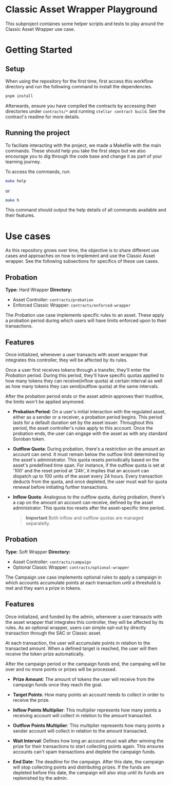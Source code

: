 # Classic Asset Wrapper Playground

This subproject containes some helper scripts and tests to play around the Classic Asset Wrapper use case.

# Getting Started

## Setup

When using the repository for the first time, first access this workflow directory and run the following command to install the dependencies.

```bash
pnpm install
```

Afterwards, ensure you have compiled the contracts by accessing their directories under `contracts/*` and running `stellar contract build`. See the contract's readme for more details.

## Running the project

To faciliate interacting with the project, we made a Makefile with the main commands. These should help you take the first steps but we also encourage you to dig through the code base and change it as part of your learning journey.

To access the commands, run:

```bash
make help
```

or

```bash
make h
```

This command should output the help details of all commands available and their features.

# Use cases

As this repository grows over time, the objective is to share different use cases and approaches on how to implement and use the Classic Asset wrapper. See the following subsections for specifics of these use cases.

## Probation

**Type:** Hard Wrapper
**Directory:**

- Asset Controller: `contracts/probation`
- Enforced Classic Wrapper: `contracts/enforced-wrapper`

The Probation use case implements specific rules to an asset. These apply a probation period during which users will have limits enforced upon to their transactions.

## Features

Once initialized, whenever a user transacts with asset wrapper that integrates this controller, they will be affected by its rules.

Once a user first receives tokens through a transfer, they'll enter the _Probation_ period. During this period, they'll have specific quotas applied to how many tokens they can receive(inflow quota) at certain interval as well as how many tokens they can send(outflow quota) at the same intervals.

After the probation period ends or the asset admin approves their trustline, the limits won't be applied anymored.

- **Probation Period**: On a user's initial interaction with the regulated asset, either as a sender or a receiver, a probation period begins. This period lasts for a default duration set by the asset issuer. Throughout this period, the asset controller's rules apply to this account. Once the probation ends, the user can engage with the asset as with any standard Soroban token.

- **Outflow Quota**: During probation, there's a restriction on the amount an account can send. It must remain below the outflow limit determined by the asset's administrator. This quota resets periodically based on the asset's predefined time span. For instance, if the outflow quota is set at '100' and the reset period at '24h', it implies that an account can dispatch up to 100 units of the asset every 24 hours. Every transaction deducts from the quota, and once depleted, the user must wait for quota renewal before initiating further transactions.

- **Inflow Quota**: Analogous to the outflow quota, during probation, there's a cap on the amount an account can receive, defined by the asset administrator. This quota too resets after the asset-specific time period.

  > **Important** Both inflow and outflow quotas are managed separatelly.

## Probation

**Type:** Soft Wrapper
**Directory:**

- Asset Controller: `contracts/campaign`
- Optional Classic Wrapper: `contracts/optional-wrapper`

The Campaign use case implements optional rules to apply a campaign in which accounts accumulate points at each transaction until a threshold is met and they earn a prize in tokens.

## Features

Once initialized, and funded by the admin, whenever a user transacts with the asset wrapper that integrates this controller, they will be affected by its rules. As an optional wrapper, users can simple opt-out by directly transaction through the SAC or Classic asset.

At each transaction, the user will accumulate points in relation to the transacted amount. When a defined target is reached, the user will then receive the token prize automatically.

After the campaign period or the campaign funds end, the campaing will be over and no more points or prizes will be processed.

- **Prize Amount**: The amount of tokens the user will receive from the campaign funds once they reach the goal.
- **Target Points**: How many points an account needs to collect in order to receive the prize.

- **Inflow Points Multiplier**: This multiplier represents how many points a receiving account will collect in relation to the amount transacted.

- **Outflow Points Multiplier**: This multiplier represents how many points a sender account will collect in relation to the amount transacted.

- **Wait Interval**: Defines how long an account must wait after winning the prize for their transactions to start collecting points again. This ensures accounts can't spam transactions and deplete the campaign funds.

- **End Date**: The deadline for the campaign. After this date, the campaign will stop collecting points and distributing prizes. If the funds are depleted before this date, the campaign will also stop until its funds are replenished by the admin.
